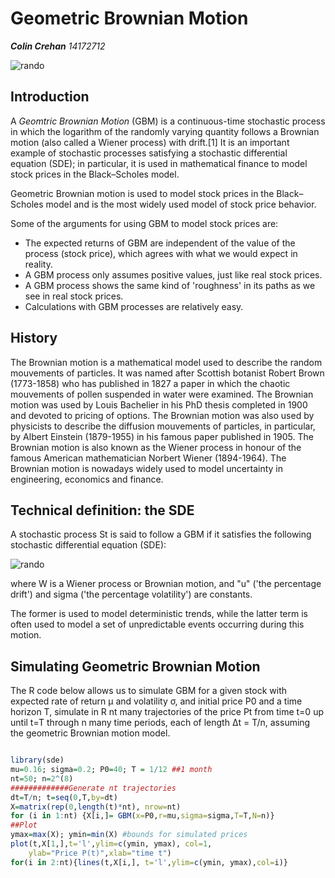 __Geometric Brownian Motion__
===========================
***Colin Crehan**    14172712*

![rando](https://github.com/ULStats/MA4128Assessment-2018/blob/master/rando.png)

## Introduction

A *Geomtric Brownian Motion* (GBM) is a continuous-time stochastic process in which the logarithm of the randomly varying quantity follows
a Brownian motion (also called a Wiener process) with drift.[1] It is an important example of stochastic processes satisfying a stochastic
differential equation (SDE); in particular, it is used in mathematical finance to model stock prices in the Black–Scholes model.

Geometric Brownian motion is used to model stock prices in the Black–Scholes model and is the most widely used model of stock price behavior.

Some of the arguments for using GBM to model stock prices are:

* The expected returns of GBM are independent of the value of the process (stock price), which agrees with what we would expect in reality.
* A GBM process only assumes positive values, just like real stock prices.
* A GBM process shows the same kind of 'roughness' in its paths as we see in real stock prices.
* Calculations with GBM processes are relatively easy.

## History

The Brownian motion is a mathematical model used to
describe the random mouvements of particles. It was named
after Scottish botanist Robert Brown (1773-1858) who has
published in 1827 a paper in which the chaotic mouvements
of pollen suspended in water were examined.
The Brownian motion was used by Louis Bachelier in his PhD
thesis completed in 1900 and devoted to pricing of options.
The Brownian motion was also used by physicists to describe
the diffusion mouvements of particles, in particular, by Albert
Einstein (1879-1955) in his famous paper published in 1905.
The Brownian motion is also known as the Wiener process
in honour of the famous American mathematician Norbert
Wiener (1894-1964).
The Brownian motion is nowadays widely used to model
uncertainty in engineering, economics and finance.

## Technical definition: the SDE

A stochastic process St is said to follow a GBM if it satisfies the following stochastic differential equation (SDE):

![rando](https://github.com/ULStats/MA4128Assessment-2018/blob/master/s.svg)

where W is a Wiener process or Brownian motion, and "u" ('the percentage drift') and sigma ('the percentage volatility') are constants.

The former is used to model deterministic trends, while the latter term is often used to model a set of unpredictable events occurring during this motion.

## Simulating Geometric Brownian Motion

The R code below allows us to simulate GBM for a given stock with expected rate of return μ and volatility σ, and initial price P0 and a time horizon T, simulate in R nt many trajectories of the price Pt from time  t=0  up until  t=T  through n many time periods, each of length  Δt = T/n, assuming the geometric Brownian motion model.

``` R

library(sde)
mu=0.16; sigma=0.2; P0=40; T = 1/12 ##1 month
nt=50; n=2^(8)
#############Generate nt trajectories
dt=T/n; t=seq(0,T,by=dt)
X=matrix(rep(0,length(t)*nt), nrow=nt)
for (i in 1:nt) {X[i,]= GBM(x=P0,r=mu,sigma=sigma,T=T,N=n)}
##Plot
ymax=max(X); ymin=min(X) #bounds for simulated prices
plot(t,X[1,],t='l',ylim=c(ymin, ymax), col=1,
    ylab="Price P(t)",xlab="time t")
for(i in 2:nt){lines(t,X[i,], t='l',ylim=c(ymin, ymax),col=i)}

```
